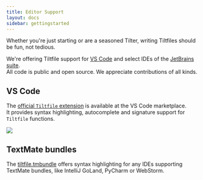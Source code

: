 ```yaml
---
title: Editor Support
layout: docs
sidebar: gettingstarted
---
```


Whether you're just starting or are a seasoned Tilter, writing Tiltfiles should be fun, not tedious.

We're offering Tiltfile support for [VS Code](https://code.visualstudio.com/) and select IDEs of the [JetBrains suite](https://www.jetbrains.com/products/#type=ide).  
All code is public and open source. We appreciate contributions of all kinds.

## VS Code
The [official `Tiltfile` extension](https://marketplace.visualstudio.com/items?itemName=tilt-dev.Tiltfile) is available at the VS Code marketplace.  
It provides syntax highlighting, autocomplete and signature support for `Tiltfile` functions.

![](assets/img/vscode-extension.gif)

## TextMate bundles
The [tiltfile.tmbundle](https://github.com/tilt-dev/tiltfile.tmbundle) offers syntax highlighting for any IDEs supporting TextMate bundles, like IntelliJ GoLand, PyCharm or WebStorm.
